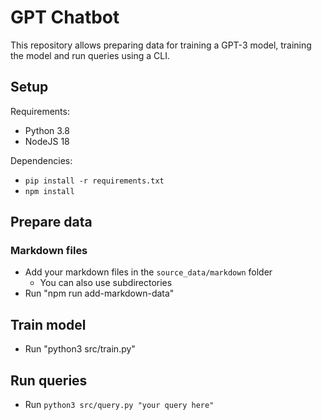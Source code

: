 # GPT Chatbot

This repository allows preparing data for training a GPT-3 model, training the model and run queries using a CLI.

## Setup

Requirements:

- Python 3.8
- NodeJS 18

Dependencies:

- `pip install -r requirements.txt`
- `npm install`

## Prepare data

### Markdown files

- Add your markdown files in the `source_data/markdown` folder
  - You can also use subdirectories
- Run "npm run add-markdown-data"

## Train model

- Run "python3 src/train.py"

## Run queries

- Run `python3 src/query.py "your query here"`
